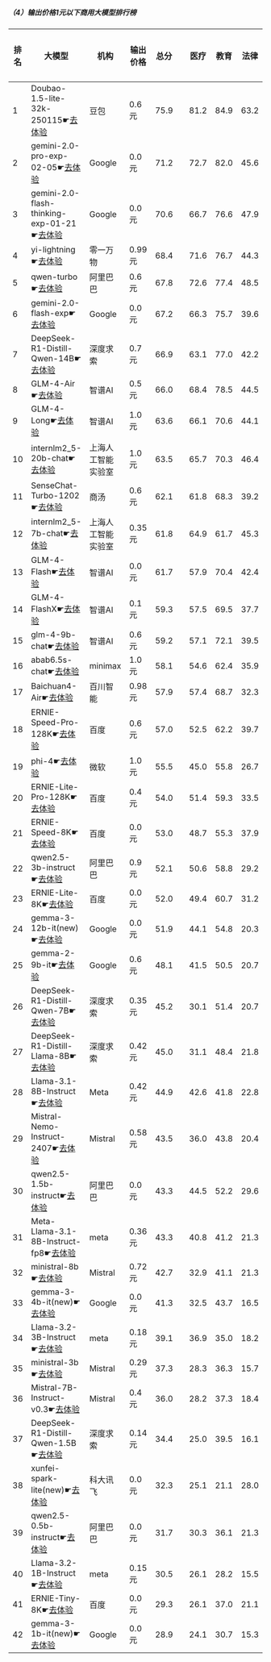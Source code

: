 ##### （4）输出价格1元以下商用大模型排行榜
|排名|大模型|机构|输出价格|总分| |医疗|教育|法律|行政公务|心理健康|推理与数学计算|语言与指令遵从|
|---|-----|---|-------|---|-|----|---|---|------|-------|-----------|------------|
|1|Doubao-1.5-lite-32k-250115☛[去体验](https://easyllm.site/static/modelcompare.html?type=proprietary)|豆包|0.6元|75.9| |                    81.2|84.9|63.2|                    70.7|65.8|                    82.8|77.5|
|2|gemini-2.0-pro-exp-02-05☛[去体验](https://easyllm.site/static/modelcompare.html?type=proprietary)|Google|0.0元|71.2| |                    72.7|82.0|45.6|                    73.7|60.6|                    83.9|79.0|
|3|gemini-2.0-flash-thinking-exp-01-21☛[去体验](https://easyllm.site/static/modelcompare.html?type=proprietary)|Google|0.0元|70.6| |                    66.7|76.6|47.9|                    85.1|53.5|                    89.3|78.5|
|4|yi-lightning☛[去体验](https://easyllm.site/static/modelcompare.html?type=proprietary)|零一万物|0.99元|68.4| |                    71.6|76.7|44.3|                    69.0|56.8|                    79.2|80.2|
|5|qwen-turbo☛[去体验](https://easyllm.site/static/modelcompare.html?type=proprietary)|阿里巴巴|0.6元|67.8| |                    72.6|77.4|48.5|                    67.3|60.8|                    68.5|74.9|
|6|gemini-2.0-flash-exp☛[去体验](https://easyllm.site/static/modelcompare.html?type=proprietary)|Google|0.0元|67.2| |                    66.3|75.7|39.6|                    69.3|54.0|                    84.8|80.2|
|7|DeepSeek-R1-Distill-Qwen-14B☛[去体验](https://easyllm.site/static/modelcompare.html?type=open-source)|深度求索|0.7元|66.9| |                    63.1|77.0|42.2|                    68.0|55.6|                    82.3|78.7|
|8|GLM-4-Air☛[去体验](https://easyllm.site/static/modelcompare.html?type=proprietary)|智谱AI|0.5元|66.0| |                    68.4|78.5|44.5|                    69.7|56.5|                    63.3|80.6|
|9|GLM-4-Long☛[去体验](https://easyllm.site/static/modelcompare.html?type=proprietary)|智谱AI|1.0元|63.6| |                    66.1|70.6|44.1|                    65.0|50.9|                    66.6|77.4|
|10|internlm2_5-20b-chat☛[去体验](https://easyllm.site/static/modelcompare.html?type=open-source)|上海人工智能实验室|1.0元|63.5| |                    65.7|70.3|46.4|                    66.4|52.7|                    65.3|77.2|
|11|SenseChat-Turbo-1202☛[去体验](https://easyllm.site/static/modelcompare.html?type=proprietary)|商汤|0.6元|62.1| |                    61.8|68.3|39.2|                    64.8|52.2|                    70.5|76.1|
|12|internlm2_5-7b-chat☛[去体验](https://easyllm.site/static/modelcompare.html?type=open-source)|上海人工智能实验室|0.35元|61.8| |                    64.9|61.7|45.3|                    62.4|51.0|                    66.9|76.3|
|13|GLM-4-Flash☛[去体验](https://easyllm.site/static/modelcompare.html?type=proprietary)|智谱AI|0.0元|61.7| |                    57.9|70.4|42.4|                    64.5|62.9|                    62.3|71.0|
|14|GLM-4-FlashX☛[去体验](https://easyllm.site/static/modelcompare.html?type=proprietary)|智谱AI|0.1元|59.3| |                    57.5|69.5|37.7|                    64.8|46.1|                    66.9|71.3|
|15|glm-4-9b-chat☛[去体验](https://easyllm.site/static/modelcompare.html?type=open-source)|智谱AI|0.6元|59.2| |                    57.1|72.1|39.5|                    64.1|47.1|                    61.7|71.7|
|16|abab6.5s-chat☛[去体验](https://easyllm.site/static/modelcompare.html?type=proprietary)|minimax|1.0元|58.1| |                    54.6|62.4|35.9|                    65.7|44.8|                    66.4|78.8|
|17|Baichuan4-Air☛[去体验](https://easyllm.site/static/modelcompare.html?type=proprietary)|百川智能|0.98元|57.9| |                    57.4|68.7|32.3|                    55.9|47.2|                    68.1|75.4|
|18|ERNIE-Speed-Pro-128K☛[去体验](https://easyllm.site/static/modelcompare.html?type=proprietary)|百度|0.6元|57.0| |                    52.5|62.2|39.7|                    59.0|44.8|                    67.3|75.1|
|19|phi-4☛[去体验](https://easyllm.site/static/modelcompare.html?type=open-source)|微软|1.0元|55.5| |                    45.0|55.8|26.7|                    66.1|43.2|                    78.2|73.7|
|20|ERNIE-Lite-Pro-128K☛[去体验](https://easyllm.site/static/modelcompare.html?type=proprietary)|百度|0.4元|54.0| |                    51.4|59.3|33.5|                    57.3|43.5|                    63.7|71.7|
|21|ERNIE-Speed-8K☛[去体验](https://easyllm.site/static/modelcompare.html?type=proprietary)|百度|0.0元|53.0| |                    48.7|55.3|37.9|                    54.5|57.3|                    51.7|66.0|
|22|qwen2.5-3b-instruct☛[去体验](https://easyllm.site/static/modelcompare.html?type=open-source)|阿里巴巴|0.9元|52.1| |                    50.6|58.8|29.2|                    51.3|43.8|                    60.8|67.6|
|23|ERNIE-Lite-8K☛[去体验](https://easyllm.site/static/modelcompare.html?type=proprietary)|百度|0.0元|52.0| |                    49.4|60.7|31.2|                    52.2|43.0|                    57.9|70.8|
|24|gemma-3-12b-it(new)☛[去体验](https://easyllm.site/static/modelcompare.html?type=open-source)|Google|0.0元|51.9| |                    44.1|54.8|20.3|                    59.0|41.1|                    78.8|71.6|
|25|gemma-2-9b-it☛[去体验](https://easyllm.site/static/modelcompare.html?type=open-source)|Google|0.6元|48.1| |                    41.5|50.5|20.7|                    53.6|41.6|                    59.4|71.5|
|26|DeepSeek-R1-Distill-Qwen-7B☛[去体验](https://easyllm.site/static/modelcompare.html?type=open-source)|深度求索|0.35元|45.2| |                    30.1|51.4|20.7|                    48.8|30.4|                    72.2|61.2|
|27|DeepSeek-R1-Distill-Llama-8B☛[去体验](https://easyllm.site/static/modelcompare.html?type=open-source)|深度求索|0.42元|45.0| |                    31.1|48.4|21.8|                    49.9|31.9|                    70.4|64.8|
|28|Llama-3.1-8B-Instruct☛[去体验](https://easyllm.site/static/modelcompare.html?type=open-source)|Meta|0.42元|44.9| |                    42.6|41.8|22.8|                    49.6|37.2|                    62.0|65.8|
|29|Mistral-Nemo-Instruct-2407☛[去体验](https://easyllm.site/static/modelcompare.html?type=open-source)|Mistral|0.58元|43.5| |                    36.0|43.8|20.4|                    42.4|33.0|                    64.6|69.1|
|30|qwen2.5-1.5b-instruct☛[去体验](https://easyllm.site/static/modelcompare.html?type=open-source)|阿里巴巴|0.0元|43.3| |                    44.5|52.2|29.6|                    40.5|39.6|                    40.4|51.5|
|31|Meta-Llama-3.1-8B-Instruct-fp8☛[去体验](https://easyllm.site/static/modelcompare.html?type=open-source)|meta|0.36元|43.3| |                    40.8|41.2|21.3|                    43.2|34.0|                    62.7|65.7|
|32|ministral-8b☛[去体验](https://easyllm.site/static/modelcompare.html?type=proprietary)|Mistral|0.72元|42.7| |                    32.9|41.1|21.3|                    45.3|31.5|                    62.9|64.6|
|33|gemma-3-4b-it(new)☛[去体验](https://easyllm.site/static/modelcompare.html?type=open-source)|Google|0.0元|41.3| |                    32.5|43.7|16.5|                    39.5|29.2|                    70.7|58.0|
|34|Llama-3.2-3B-Instruct☛[去体验](https://easyllm.site/static/modelcompare.html?type=open-source)|meta|0.18元|39.1| |                    36.9|35.0|18.2|                    37.8|29.6|                    59.5|62.7|
|35|ministral-3b☛[去体验](https://easyllm.site/static/modelcompare.html?type=proprietary)|Mistral|0.29元|37.3| |                    28.3|36.3|15.7|                    38.1|29.4|                    57.8|54.7|
|36|Mistral-7B-Instruct-v0.3☛[去体验](https://easyllm.site/static/modelcompare.html?type=open-source)|Mistral|0.4元|36.0| |                    28.2|37.3|18.4|                    40.9|28.9|                    39.9|60.0|
|37|DeepSeek-R1-Distill-Qwen-1.5B☛[去体验](https://easyllm.site/static/modelcompare.html?type=open-source)|深度求索|0.14元|34.4| |                    25.0|39.5|16.1|                    26.4|23.9|                    63.8|47.1|
|38|xunfei-spark-lite(new)☛[去体验](https://easyllm.site/static/modelcompare.html?type=proprietary)|科大讯飞|0.0元|32.3| |                    25.1|21.1|28.0|                    37.5|43.4|                    27.8|37.4|
|39|qwen2.5-0.5b-instruct☛[去体验](https://easyllm.site/static/modelcompare.html?type=open-source)|阿里巴巴|0.0元|31.7| |                    30.3|36.1|21.3|                    30.7|24.5|                    37.0|39.2|
|40|Llama-3.2-1B-Instruct☛[去体验](https://easyllm.site/static/modelcompare.html?type=open-source)|meta|0.15元|30.5| |                    26.1|28.2|15.5|                    32.7|21.1|                    41.8|51.9|
|41|ERNIE-Tiny-8K☛[去体验](https://easyllm.site/static/modelcompare.html?type=proprietary)|百度|0.0元|29.3| |                    26.1|37.0|21.1|                    31.0|23.0|                    24.4|41.5|
|42|gemma-3-1b-it(new)☛[去体验](https://easyllm.site/static/modelcompare.html?type=open-source)|Google|0.0元|28.9| |                    24.1|30.7|15.3|                    29.0|20.6|                    36.3|48.2|
    
